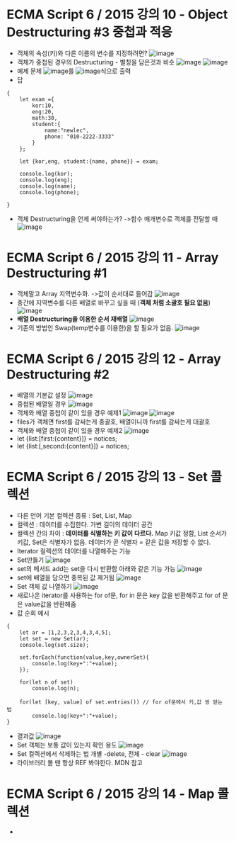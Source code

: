 # ECMA Script 6 / 2015 강의 10 - Object Destructuring #3 중첩과 적응
* 객체의 속성(키)와 다른 이름의 변수를 지정하려면?
![image](https://github.com/resti999/TIL/assets/40667871/ecfbef2b-7f2c-4797-b9bb-53b4e0e651b4)
* 객체가 중첩된 경우의 Destructuring - 별칭을 담은것과 비슷
![image](https://github.com/resti999/TIL/assets/40667871/dd74ef02-0797-4071-b954-ae2e955240bd)
![image](https://github.com/resti999/TIL/assets/40667871/36ea9643-7dcc-45d0-9069-8724973c2060)
* 예제 문제
![image](https://github.com/resti999/TIL/assets/40667871/ba0bf000-141e-4efb-915a-eaee6df469e3)를 ![image](https://github.com/resti999/TIL/assets/40667871/e35a263d-8113-4ac9-b574-7db23089b945)식으로 출력
* 답
```
{
    let exam ={
        kor:10,
        eng:20,
        math:30,
        student:{
            name:"newlec",
            phone: "010-2222-3333"
        }
    };

    let {kor,eng, student:{name, phone}} = exam;

    console.log(kor);
    console.log(eng);
    console.log(name);
    console.log(phone);

}
```
* 객체 Destructuring을 언제 써야하는가? ->함수 매개변수로 객체를 전달할 때
![image](https://github.com/resti999/TIL/assets/40667871/786c855f-390f-4636-ab79-7846e42917b1)

# ECMA Script 6 / 2015 강의 11 - Array Destructuring #1
* 객체말고 Array 지역변수화. ->값이 순서대로 들어감
![image](https://github.com/resti999/TIL/assets/40667871/2762f7a7-6ecb-4827-960a-2d4c852a839c)
* 중간에 지역변수를 다른 배열로 바꾸고 싶을 때 (**객체 처럼 소괄호 필요 없음**)
![image](https://github.com/resti999/TIL/assets/40667871/011a1b60-eb1c-4de1-b740-8121fe402615)
* **배열 Destructuring을 이용한 순서 재배열**
![image](https://github.com/resti999/TIL/assets/40667871/415dbdf5-faed-431c-bffb-f5d69540546d)
* 기존의 방법인 Swap(temp변수를 이용한)을 할 필요가 없음.
![image](https://github.com/resti999/TIL/assets/40667871/554c43c5-fdef-4ba7-83ac-ac6bb2865efc)

# ECMA Script 6 / 2015 강의 12 - Array Destructuring #2
* 배열의 기본값 설정
![image](https://github.com/resti999/TIL/assets/40667871/d48de221-b164-4c3e-b792-12862ed3354e)
* 중첩된 배열일 경우
![image](https://github.com/resti999/TIL/assets/40667871/6e8de6fd-a6a0-4526-8935-3995fe35ffba)
* 객체와 배열 중첩이 같이 있을 경우 예제1
![image](https://github.com/resti999/TIL/assets/40667871/55ede64f-55d2-449e-b8d1-445d8bc58ed9)
![image](https://github.com/resti999/TIL/assets/40667871/059d2eab-2dcf-4d4b-9c5c-f6e4f764bb64)
* files가 객체면 first를 감싸는게 중괄호, 배열이니까 first를 감싸는게 대괄호
* 객체와 배열 중첩이 같이 있을 경우 예제2
![image](https://github.com/resti999/TIL/assets/40667871/6bb30000-6f11-4059-a42d-10db8f5ef913)
* let {list:[first:{content}]} = notices;
* let {list:[,second:{content}]} = notices;

# ECMA Script 6 / 2015 강의 13 - Set 콜렉션
* 다른 언어 기본 컬렉션 종류 : Set, List, Map
* 컬렉션 : 데이터를 수집한다. 가변 길이의 데이터 공간
* 컬렉션 간의 차이 : **데이터를 식별하는 키 값이 다르다.** Map 키값 정함,  List 순서가 키값, Set은 식별자가 없음. 데이터가 곧 식별자 = 같은 값을 저장할 수 없다.
* Iterator 컬렉션의 데이터를 나열해주는 기능
* Set만들기
![image](https://github.com/resti999/TIL/assets/40667871/9987d534-0528-4d64-903f-e7d48c980ea5)
* set의 메서드 add는 set을 다시 반환함 아래와 같은 기능 가능
![image](https://github.com/resti999/TIL/assets/40667871/dcf89a4d-0d51-4e56-8a0b-450cfb877b95)
* set에 배열을 담으면 중복된 값 제거됨
![image](https://github.com/resti999/TIL/assets/40667871/bddc236f-8f79-4bca-ac24-9331c04b177d)
* Set 객체 값 나열하기
![image](https://github.com/resti999/TIL/assets/40667871/936cdb67-031c-4830-9a14-c19bf3340600)
* 새로나온 iterator를 사용하는 for of문,  for in 문은 key 값을 반환해주고 for of 문은 value값을 반환해줌
* 값 순회 예시
```
{
    let ar = [1,2,3,2,3,4,3,4,5];
    let set = new Set(ar);
    console.log(set.size);
    
    set.forEach(function(value,key,ownerSet){
        console.log(key+":"+value);
    });

    for(let n of set)
        console.log(n);

    for(let [key, value] of set.entries()) // for of문에서 키,값 쌍 얻는 법
        console.log(key+":"+value);
}
```
* 결과값
![image](https://github.com/resti999/TIL/assets/40667871/ab686003-b0cf-497e-8e1a-a441dcea59d1)
* Set 객체는 보통 값이 있는지 확인 용도
![image](https://github.com/resti999/TIL/assets/40667871/0dd2f858-9ca8-45a7-917f-cb5a5f1e9759)
* Set 컬렉션에서 삭제하는 법 개별 -delete,  전체 - clear
![image](https://github.com/resti999/TIL/assets/40667871/feab281b-aab9-4815-9bdb-8cde89ed165c)
* 라이브러리 볼 땐 항상 REF 봐야한다.  MDN 참고

# ECMA Script 6 / 2015 강의 14 - Map 콜렉션
* 










